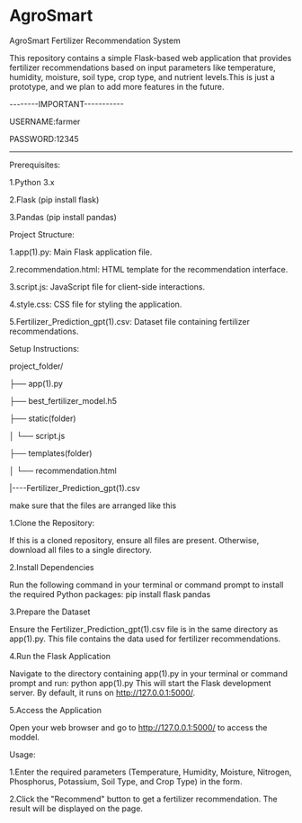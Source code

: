 # AgroSmart
AgroSmart Fertilizer Recommendation System

This repository contains a simple Flask-based web application that provides fertilizer recommendations based on input parameters like temperature, humidity, moisture, soil type, crop type, and nutrient levels.This is just a prototype, and we plan to add more features in the future.

--------IMPORTANT-----------

USERNAME:farmer

PASSWORD:12345

----------------------------

Prerequisites:

1.Python 3.x

2.Flask (pip install flask)

3.Pandas (pip install pandas)


Project Structure:

1.app(1).py: Main Flask application file.

2.recommendation.html: HTML template for the recommendation interface.

3.script.js: JavaScript file for client-side interactions.

4.style.css: CSS file for styling the application.

5.Fertilizer_Prediction_gpt(1).csv: Dataset file containing fertilizer recommendations.



Setup Instructions:

project_folder/

├── app(1).py

├── best_fertilizer_model.h5

├── static(folder)

│   └── script.js

├── templates(folder)

│   └── recommendation.html

|----Fertilizer_Prediction_gpt(1).csv

make sure that the files are arranged like this 


1.Clone the Repository:

If this is a cloned repository, ensure all files are present. Otherwise, download all files to a single directory.

2.Install Dependencies

Run the following command in your terminal or command prompt to install the required Python packages:
pip install flask pandas

3.Prepare the Dataset

Ensure the Fertilizer_Prediction_gpt(1).csv file is in the same directory as app(1).py. This file contains the data used for fertilizer recommendations.


4.Run the Flask Application

Navigate to the directory containing app(1).py in your terminal or command prompt and run:
python app(1).py
This will start the Flask development server. By default, it runs on http://127.0.0.1:5000/.


5.Access the Application

Open your web browser and go to http://127.0.0.1:5000/ to access the moddel.


Usage:

1.Enter the required parameters (Temperature, Humidity, Moisture, Nitrogen, Phosphorus, Potassium, Soil Type, and Crop Type) in the form.

2.Click the "Recommend" button to get a fertilizer recommendation.
  The result will be displayed on the page.
